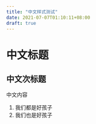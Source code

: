 ```yaml
---
title: "中文样式测试"
date: 2021-07-07T01:10:11+08:00
draft: true
---
```


# 中文标题

## 中文次标题

中文内容

1. 我们都是好孩子
2. 我们也是好孩子
